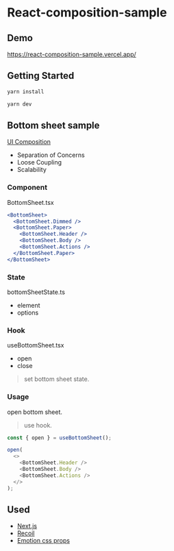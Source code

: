 # React-composition-sample

## Demo
https://react-composition-sample.vercel.app/

## Getting Started

```bash
yarn install
```

```bash
yarn dev
```


## Bottom sheet sample

[UI Composition](https://kyleshevlin.com/ui-composition/?utm_source=pocket_saves)
- Separation of Concerns
- Loose Coupling
- Scalability

### Component
BottomSheet.tsx

```jsx
<BottomSheet>
  <BottomSheet.Dimmed />
  <BottomSheet.Paper>
    <BottomSheet.Header />
    <BottomSheet.Body />
    <BottomSheet.Actions />
  </BottomSheet.Paper>
</BottomSheet>
```

### State
bottomSheetState.ts

- element
- options

### Hook
useBottomSheet.tsx

- open
- close

> set bottom sheet state.

### Usage
open bottom sheet.

> use hook.

```typescript
const { open } = useBottomSheet();

open(
  <>
    <BottomSheet.Header />
    <BottomSheet.Body />
    <BottomSheet.Actions />
  </>
);
```

## Used
- [Next.js](https://nextjs.org)
- [Recoil](https://recoiljs.org/docs/introduction/motivation)
- [Emotion css props](https://emotion.sh/docs/css-prop)
